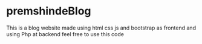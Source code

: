 # premshindeBlog
This is a blog website made using html css js 
and bootstrap as frontend and using Php at backend
feel free to use this code
